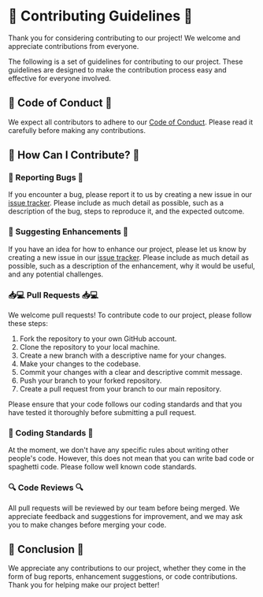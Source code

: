 # 🙌 Contributing Guidelines 🙌

Thank you for considering contributing to our project! We welcome and appreciate contributions from everyone.

The following is a set of guidelines for contributing to our project. These guidelines are designed to make the contribution process easy and effective for everyone involved.

## 🤝 Code of Conduct 🤝

We expect all contributors to adhere to our [Code of Conduct](./CODE_OF_CONDUCT.md). Please read it carefully before making any contributions.

## 💪 How Can I Contribute? 💪

### 📌 Reporting Bugs 📌

If you encounter a bug, please report it to us by creating a new issue in our [issue tracker](https://github.com/TungusSs/klavogonki-cheat/issues). Please include as much detail as possible, such as a description of the bug, steps to reproduce it, and the expected outcome.

### 🚀 Suggesting Enhancements 🚀

If you have an idea for how to enhance our project, please let us know by creating a new issue in our [issue tracker](https://github.com/TungusSs/klavogonki-cheat/issues). Please include as much detail as possible, such as a description of the enhancement, why it would be useful, and any potential challenges.

### 📥💻 Pull Requests 📥💻

We welcome pull requests! To contribute code to our project, please follow these steps:

1. Fork the repository to your own GitHub account.
2. Clone the repository to your local machine.
3. Create a new branch with a descriptive name for your changes.
4. Make your changes to the codebase.
5. Commit your changes with a clear and descriptive commit message.
6. Push your branch to your forked repository.
7. Create a pull request from your branch to our main repository.

Please ensure that your code follows our coding standards and that you have tested it thoroughly before submitting a pull request.

### 📝 Coding Standards 📝

At the moment, we don't have any specific rules about writing other people's code. However, this does not mean that you can write bad code or spaghetti code. Please follow well known code standards.

### 🔍 Code Reviews 🔍

All pull requests will be reviewed by our team before being merged. We appreciate feedback and suggestions for improvement, and we may ask you to make changes before merging your code.

## 🎉 Conclusion 🎉

We appreciate any contributions to our project, whether they come in the form of bug reports, enhancement suggestions, or code contributions. Thank you for helping make our project better!
